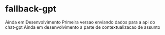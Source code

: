 ﻿# fallback-gpt
Ainda em Desenvolvimento
Primeira versao enviando dados para a api do chat-gpt
Ainda em desenvolvimento a parte de contextualizacao de assunto
